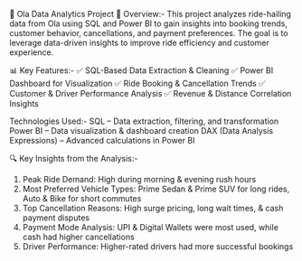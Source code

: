 🚖 Ola Data Analytics Project
📌 Overview:-
This project analyzes ride-hailing data from Ola using SQL and Power BI to gain insights into booking trends, customer behavior, cancellations, and payment preferences.
The goal is to leverage data-driven insights to improve ride efficiency and customer experience.

📊 Key Features:-
✅ SQL-Based Data Extraction & Cleaning
✅ Power BI Dashboard for Visualization
✅ Ride Booking & Cancellation Trends
✅ Customer & Driver Performance Analysis
✅ Revenue & Distance Correlation Insights

Technologies Used:-
SQL – Data extraction, filtering, and transformation
Power BI – Data visualization & dashboard creation
DAX (Data Analysis Expressions) – Advanced calculations in Power BI

🔍 Key Insights from the Analysis:-
1) Peak Ride Demand: High during morning & evening rush hours
2) Most Preferred Vehicle Types: Prime Sedan & Prime SUV for long rides, Auto & Bike for short commutes
3) Top Cancellation Reasons: High surge pricing, long wait times, & cash payment disputes
4) Payment Mode Analysis: UPI & Digital Wallets were most used, while cash had higher cancellations
5) Driver Performance: Higher-rated drivers had more successful bookings
